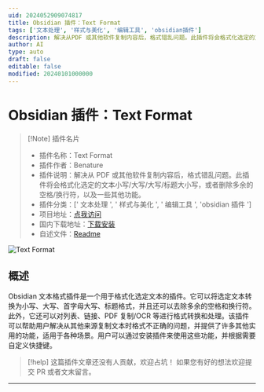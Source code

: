 ```yaml
---
uid: 2024052909074817
title: Obsidian 插件：Text Format
tags: ['文本处理', '样式与美化', '编辑工具', 'obsidian插件']
description: 解决从PDF 或其他软件复制内容后，格式错乱问题。此插件将会格式化选定的文本小写/大写/大写/标题大小写，或者删除多余的空格/换行符，以及一些其他功能。
author: AI
type: auto
draft: false
editable: false
modified: 20240101000000
---
```


# Obsidian 插件：Text Format

> [!Note] 插件名片
> - 插件名称：Text Format
> - 插件作者：Benature
> - 插件说明：解决从 PDF 或其他软件复制内容后，格式错乱问题。此插件将会格式化选定的文本小写/大写/大写/标题大小写，或者删除多余的空格/换行符，以及一些其他功能。
> - 插件分类：[' 文本处理 ', ' 样式与美化 ', ' 编辑工具 ', 'obsidian 插件 ']
> - 项目地址：[点我访问](https://github.com/Benature/obsidian-text-format)
> - 国内下载地址：[下载安装](https://pkmer.cn/products/plugin/pluginMarket/?obsidian-text-format)
> - 自述文件：[Readme](https://ghproxy.net/https://raw.githubusercontent.com/Benature/obsidian-text-format/master/README.md)

![Text Format](https://cdn.pkmer.cn/covers/obsidian-text-format.png!pkmer)

## 概述

Obsidian 文本格式插件是一个用于格式化选定文本的插件。它可以将选定文本转换为小写、大写、首字母大写、标题格式，并且还可以去除多余的空格和换行符。此外，它还可以对列表、链接、PDF 复制/OCR 等进行格式转换和处理。该插件可以帮助用户解决从其他来源复制文本时格式不正确的问题，并提供了许多其他实用的功能，适用于各种场景。用户可以通过安装插件来使用这些功能，并根据需要自定义快捷键。

> [!help]
> 这篇插件文章还没有人贡献，欢迎占坑！
> 如果您有好的想法欢迎提交 PR 或者文末留言。

---



